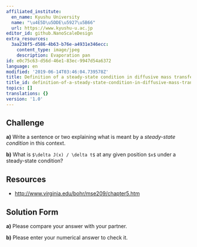 ```yaml
---
affiliated_institute:
  en_name: Kyushu University
  name: "\u4E5D\u5DDE\u5927\u5B66"
  url: https://www.kyushu-u.ac.jp
editor_id: github.NanoScaleDesign
extra_resources:
  3aa238f5-d586-4b63-b76e-a4931e346ecc:
    content_type: image/jpeg
    description: Evaporation pan
id: e0c75c63-d56d-46e1-83ec-9947d54a6372
language: en
modified: '2019-06-14T03:46:04.739578Z'
title: Definition of a steady-state condition in diffusive mass transfer
title_id: definition-of-a-steady-state-condition-in-diffusive-mass-transfer
topics: []
translations: {}
version: '1.0'
---
```


## Challenge
**a)** Write a sentence or two explaining what is meant by a *steady-state condition* in this context.

**b)** What is `$\delta J(x) / \delta t$` at any given position `$x$` under a steady-state condition?


## Resources

- http://www.virginia.edu/bohr/mse209/chapter5.htm


## Solution Form
**a)** Please compare your answer with your partner.

**b)** Please enter your numerical answer to check it.
